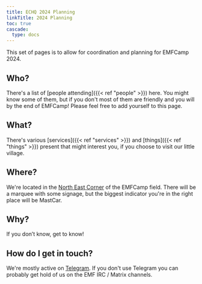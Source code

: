 ```yaml
---
title: ECHQ 2024 Planning
linkTitle: 2024 Planning
toc: true
cascade:
  type: docs
---
```

This set of pages is to allow for coordination and planning for EMFCamp 2024.

## Who?
There's a list of [people attending]({{< ref "people" >}}) here. You might know some of them, but if you don't most of them are friendly and you will by the end of EMFCamp! Please feel free to add yourself to this page.

## What?
There's various [services]({{< ref "services" >}}) and [things]({{< ref "things" >}}) present that might interest you, if you choose to visit our little village.

## Where?
We're located in the [North East Corner](https://map.emfcamp.org/#18.33/52.043238/-2.374226) of the EMFCamp field. There will be a marquee with some signage, but the biggest indicator you're in the right place will be MastCar.

## Why?
If you don’t know, get to know!

## How do I get in touch?
We're mostly active on [Telegram](https://t.me/+b2gKTnNcADJkNDk0). If you don't use Telegram you can probably get hold of us on the EMF IRC / Matrix channels.
